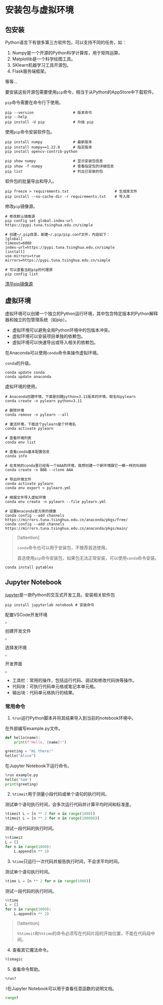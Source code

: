 # 安装包与虚拟环境

## 包安装

Python语言下有很多第三方软件包，可以支持不同的任务，如：

1. Numpy是一个开源的Python科学计算库，用于矩阵运算。
1. Matplotlib是一个科学绘图工具。
1. SKlearn机器学习工具开源包。
1. Flask服务端框架。

等等…

要安装这些开源包需要使用`pip`命令，相当于从Python的AppStore中下载软件。

`pip`命令需要在命令行下使用。

```shell
pip --version                  # 版本命令
pip --help
pip install -U pip             # 升级 pip
```

使用`pip`命令安装软件包。

```shell
pip install numpy              # 最新版本
pip install numpy==1.22.0      # 指定版本
pip install opencv-contrib-python

pip show numpy                 # 显示安装包信息
pip show -f numpy              # 查看指定包的详细信息
pip list                       # 列出已安装的包
```

软件包的批量导出和导入。

```shell
pip freeze > requirements.txt                     # 生成库文件
pip install --no-cache-dir -r requirements.txt    # 导入库
```

修改`pip`镜像源。

```shell
# 修改默认镜像源
pip config set global.index-url https://pypi.tuna.tsinghua.edu.cn/simple

# 创建~/.pip目录，新建~/.pip/pip.conf文件，内容如下：
[global]
timeout=6000
index-url=https://pypi.tuna.tsinghua.edu.cn/simple
[install]
use-mirrors=true 
mirrors=https://pypi.tuna.tsinghua.edu.cn/simple

# 可以查看当前pip的代理源
pip config list
```

[清华pip镜像源](https://mirrors.tuna.tsinghua.edu.cn/help/pypi/)

## 虚拟环境

虚拟环境可以创建一个独立的Python运行环境，其中包含特定版本的Python解释器和独立的包管理系统（如pip）。

* 虚拟环境可以避免全局Python环境中的包版本冲突。
* 虚拟环境可以安装项目单独的依赖包。
* 虚拟环境可以快速导出或导入相关的依赖包。

在Anaconda可以使用`conda`命令来操作虚拟环境。

`conda`的升级。

```shell
conda update conda      
conda update anaconda
```

虚拟环境的使用。

```shell
# Anaconda创建环境，下面是创建python=3.11版本的环境，取名叫pylearn
conda create -n pylearn python=3.11

# 删除环境
conda remove -n pylearn --all

# 激活环境，下面这个pylearn是个环境名
conda activate pylearn

# 查看环境列表
conda env list

# 查看conda基本配置信息
conda info

# 在本地的conda里已经有一个AAA的环境，我想创建一个新环境跟它一模一样的叫BBB
conda create -n BBB --clone AAA

# 导出环境文件
conda activate pylearn
conda env export > pylearn.yml

# 根据文件导入虚拟环境
conda env create -n pylearn --file pylearn.yml

# 设置Anaconda官方库的镜像
conda config --add channels https://mirrors.tuna.tsinghua.edu.cn/anaconda/pkgs/free/
conda config --add channels https://mirrors.tuna.tsinghua.edu.cn/anaconda/pkgs/main/
```

> [!attention]
>
> `conda`命令也可以用于安装包，不推荐首选使用。
>
> 首选使用`pip`命令安装包，如果包无法正常安装，可以使用`conda`命令安装。

```shell
conda install pytables
```

## Jupyter Notebook

[jupyter](https://jupyter.org/)是一款Python的交互式开发工具。安装相关软件包

```shell
pip install jupyterlab notebook # 安装命令
```

配置VSCode开发环境

<img src="https://raw.githubusercontent.com/hughxusu/lesson-py/develop/images/base/Xnip2025-04-24_15-34-14.jpg" style="zoom:35%;" />

创建开发文件

<img src="https://raw.githubusercontent.com/hughxusu/lesson-py/develop/images/base/Xnip2025-04-24_15-42-21.jpg" style="zoom:35%;" />

选择发环境

<img src="https://raw.githubusercontent.com/hughxusu/lesson-py/develop/images/base/Xnip2025-04-24_15-50-29.jpg" style="zoom:35%;" />

开发界面

<img src="https://raw.githubusercontent.com/hughxusu/lesson-py/develop/images/base/Xnip2025-04-24_15-54-33.jpg" style="zoom:35%;" />

* 工具栏：常用的操作，包括运行代码、调试和修改代码快等操作。
* 代码块：可执行代码单元格或笔记本单元格。
* 输出块：代码单元格执行的结果。

### 常用命令

1. `%run`运行Python脚本并将其结果导入到当前的notebook环境中。

在外部编写example.py文件。

```python
def hello(name):
    print(f"Hello, {name}!")

greeting = "Hi there!"
hello("Alice")
```

在Jupyter Notebook下运行命令。

```python
%run example.py
hello('tom')
print(greeting)
```

2. `%timeit`用于测量小段代码或单个语句的执行时间。

测试单个语句执行时间，会多次运行代码并计算平均时间和标准差。

```python
%timeit L = [n ** 2 for n in range(1000)]
%timeit L = [n ** 2 for n in range(100000)]
```

测试一段代码的执行时间。

```python
%%timeit
L = []
for n in range(1000):
    L.append(n ** 2)
```

3. `%time`只运行一次代码并报告执行时间，不会求平均时间。

测试单个语句执行时间。

```python
%time L = [n ** 2 for n in range(1000)]
```

测试一段代码的执行时间。

```python
%%time
L = []
for n in range(1000):
    L.append(n ** 2)
```

> [!attention]
>
> `%%timeit`和`%%time`的命令必须写在代码片段的开始位置，不能在代码段中间。

4. 查看其它魔法命令。

```python
%lsmagic
```

5. 查看命令帮助。

```python
%run?
```

`?`在Jupyter Notebook可以用于查看任意函数的说明文档。

```python
range?
```

